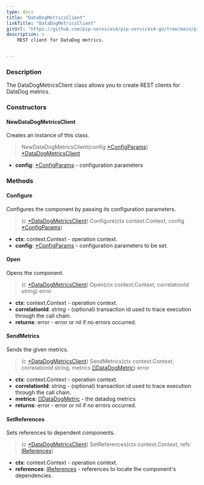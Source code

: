```yaml
---
type: docs
title: "DataDogMetricsClient"
linkTitle: "DataDogMetricsClient"
gitUrl: "https://github.com/pip-services4/pip-services4-go/tree/main/pip-services4-datadog-go"
description: >
    REST client for DataDog metrics.


---
```


### Description

The DataDogMetricsClient class allows you to create REST clients for DataDog metrics.


### Constructors

#### NewDataDogMetricsClient
Creates an instance of this class.

> NewDataDogMetricsClient(config [*ConfigParams](../../../components/config/config_params)) [*DataDogMetricsClient]()

- **config**: [*ConfigParams](../../../components/config/config_params) - configuration parameters


### Methods

#### Configure
Configures the component by passing its configuration parameters. 

> (c [*DataDogMetricsClient]()) Configure(ctx context.Context, config [*ConfigParams](../../../components/config/config_params))

- **ctx**: context.Context - operation context.
- **config**: [*ConfigParams](../../../components/config/config_params) - configuration parameters to be set.

#### Open
Opens the component.

> (c [*DataDogMetricsClient]()) Open(ctx context.Context, correlationId string) error

- **ctx**: context.Context - operation context.
- **correlationId**: string - (optional) transaction id used to trace execution through the call chain.
- **returns**: error - error or nil if no errors occurred.

#### SendMetrics
Sends the given metrics.

> (c [*DataDogMetricsClient]()) SendMetrics(ctx context.Context, correlationId string, metrics [[]DataDogMetric](../datadog_metric)) error

- **ctx**: context.Context - operation context.
- **correlationId**: string - (optional) transaction id used to trace execution through the call chain.
- **metrics**: [[]DataDogMetric](../datadog_metric) - the datadog metrics
- **returns**: error - error or nil if no errors occurred.

#### SetReferences
Sets references to dependent components.

> (c [*DataDogMetricsClient]()) SetReferences(ctx context.Context, refs [IReferences](../../../components/refer/ireferences))

- **ctx**: context.Context - operation context.
- **references**: [IReferences](../../../components/refer/ireferences) - references to locate the component's dependencies.

